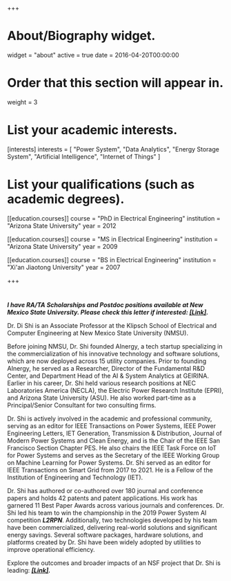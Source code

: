 +++
# About/Biography widget.
widget = "about"
active = true
date = 2016-04-20T00:00:00

# Order that this section will appear in.
weight = 3

# List your academic interests.
[interests]
  interests = [
    "Power System",
    "Data Analytics",
    "Energy Storage System",
    "Artificial Intelligence",
    "Internet of Things"
  ]

# List your qualifications (such as academic degrees).
[[education.courses]]
  course = "PhD in Electrical Engineering"
  institution = "Arizona State University"
  year = 2012

[[education.courses]]
  course = "MS in Electrical Engineering"
  institution = "Arizona State University"
  year = 2009

[[education.courses]]
  course = "BS in Electrical Engineering"
  institution = "Xi'an Jiaotong University"
  year = 2007
 
+++

# 
***I have RA/TA Scholarships and Postdoc positions available at New Mexico State University. Please check this letter if interested: <a href="https://www.dropbox.com/scl/fi/w5rjdj87n4bhtbrtmiwnr/Letter-to-prospective-student.pdf?rlkey=ci5xstl32wxjkjv5yzbolub05&dl=0" target="_blank"><strong><u>[Link]</u></strong></a>.***



Dr. Di Shi is an Associate Professor at the Klipsch School of Electrical and Computer Engineering at New Mexico State University (NMSU).

Before joining NMSU, Dr. Shi founded AInergy, a tech startup specializing in the commercialization of his innovative technology and software solutions, which are now deployed across 15 utility companies. Prior to founding AInergy, he served as a Researcher, Director of the Fundamental R&D Center, and Department Head of the AI & System Analytics at GEIRINA. Earlier in his career, Dr. Shi held various research positions at NEC Laboratories America (NECLA), the Electric Power Research Institute (EPRI), and Arizona State University (ASU). He also worked part-time as a Principal/Senior Consultant for two consulting firms.

Dr. Shi is actively involved in the academic and professional community, serving as an editor for IEEE Transactions on Power Systems, IEEE Power Engineering Letters, IET Generation, Transmission & Distribution, Journal of Modern Power Systems and Clean Energy, and is the Chair of the IEEE San Francisco Section Chapter PES. He also chairs the IEEE Task Force on IoT for Power Systems and serves as the Secretary of the IEEE Working Group on Machine Learning for Power Systems. Dr. Shi served as an editor for IEEE Transactions on Smart Grid from 2017 to 2021. He is a Fellow of the Institution of Engineering and Technology (IET).

Dr. Shi has authored or co-authored over 180 journal and conference papers and holds 42 patents and patent applications. His work has garnered 11 Best Paper Awards across various journals and conferences. Dr. Shi led his team to win the championship in the 2019 Power System AI competition ***L2RPN***. Additionally, two technologies developed by his team have been commercialized, delivering real-world solutions and significant energy savings. Several software packages, hardware solutions, and platforms created by Dr. Shi have been widely adopted by utilities to improve operational efficiency.


Explore the outcomes and broader impacts of an NSF project that Dr. Shi is leading: ***<a href="https://digicares.net/" target="_blank"><strong><u>[Link]</u></strong></a>.***
